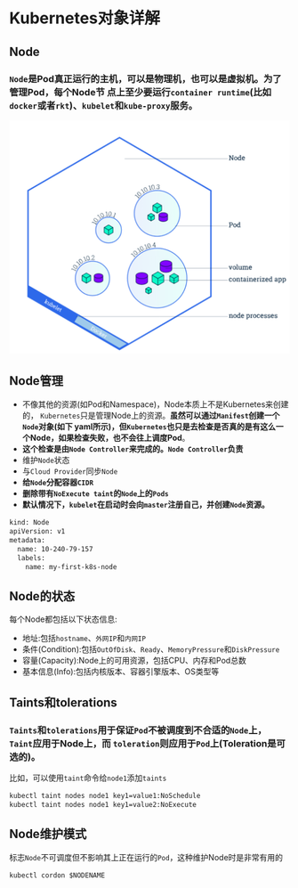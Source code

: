 # Kubernetes对象详解 

## Node

### `Node`是Pod真正运行的主机，可以是物理机，也可以是虚拟机。为了管理Pod，每个Node节 点上至少要运行`container runtime`(比如`docker`或者`rkt`)、`kubelet`和`kube-proxy`服务。

![Alt Image Text](images/basic10/1.jpg "body image")

## Node管理

* 不像其他的资源(如Pod和Namespace)，Node本质上不是Kubernetes来创建的， `Kubernetes`只是管理Node上的资源。**虽然可以通过`Manifest`创建一个`Node`对象(如下 yaml所示)，但`Kubernetes`也只是去检查是否真的是有这么一个Node，如果检查失败，也不会往上调度Pod**。
* **这个检查是由`Node Controller`来完成的。`Node Controller`负责**
* 维护`Node`状态
* 与`Cloud Provider`同步`Node`
* **给`Node`分配容器`CIDR`**
* **删除带有`NoExecute taint`的`Node`上的`Pods`**
* **默认情况下，`kubelet`在启动时会向`master`注册自己，并创建`Node`资源。**

```
kind: Node 
apiVersion: v1 
metadata:
  name: 10-240-79-157 
  labels:
    name: my-first-k8s-node
```

## Node的状态

每个Node都包括以下状态信息:

* 地址:包括`hostname`、`外网IP`和`内网IP`
* 条件(Condition):包括`OutOfDisk`、`Ready`、`MemoryPressure`和`DiskPressure`
* 容量(Capacity):Node上的可用资源，包括CPU、内存和Pod总数
* 基本信息(Info):包括内核版本、容器引擎版本、OS类型等


## Taints和tolerations

### `Taints`和`tolerations`用于保证`Pod`不被调度到不合适的`Node`上，`Taint`应用于Node上，而 `toleration`则应用于`Pod`上(Toleration是可选的)。

比如，可以使用`taint`命令给`node1`添加`taints`

```
kubectl taint nodes node1 key1=value1:NoSchedule
kubectl taint nodes node1 key1=value2:NoExecute
```

## Node维护模式

标志`Node`不可调度但不影响其上正在运行的`Pod`，这种维护Node时是非常有用的

```
kubectl cordon $NODENAME
```


